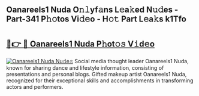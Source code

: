 ## Oanareels1 Nuda O𝚗𝚕yf𝚊ns L𝚎a𝚔ed N𝚞𝚍es - Part-341 P𝚑𝚘tos Vi𝚍𝚎o - H𝚘𝚝 Part L𝚎a𝚔s k1Tfo

# <h2><a href="http://kfan7c.oniu.top/?m=Oanareels1+Nuda">🔗👉 🔴 Oanareels1 Nuda P𝚑ot𝚘𝚜 V𝚒d𝚎o</a></h2>

[![Oanareels1 Nuda Nu𝚍e𝚜](https://i.imgur.com/0qMVB7G.gif)](http://kfan7c.oniu.top/?m=Oanareels1+Nuda)
Social media thought leader Oanareels1 Nuda, known for sharing dance and lifestyle information, consisting of presentations and personal blogs. Gifted makeup artist Oanareels1 Nuda, recognized for their exceptional skills and accomplishments in transforming actors and performers.  
